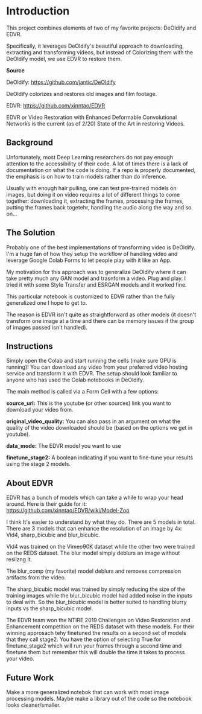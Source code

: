 # Introduction

This project combines elements of two of my favorite projects: DeOldify and EDVR.

Specifically, it leverages DeOldify's beautiful approach to downloading, extracting and transforming videos, but instead of Colorizing them with the DeOldify model, we use EDVR to restore them.

**Source**

DeOldify: https://github.com/jantic/DeOldify

DeOldify colorizes and restores old images and film footage. 

EDVR: https://github.com/xinntao/EDVR

EDVR or Video Restoration with Enhanced Deformable Convolutional Networks is the current (as of 2/20) State of the Art in restoring Videos.

## Background

Unfortunately, most Deep Learning researchers do not pay enough attention to the accessibility of their code. A lot of times there is a lack of documentation on what the code is doing. If a repo is properly documented, the emphasis is on how to train models rather than do inference. 

Usually with enough hair pulling, one can test pre-trained models on images, but doing it on video requires a lot of different things to come together: downloading it, extracting the frames, processing the frames, putting the frames back togetehr, handling the audio along the way and so on...

## The Solution

Probably one of the best implementations of transforming video is DeOldify. I'm a huge fan of how they setup the workflow of handling video and leverage Google Colab Forms to let people play with it like an App. 

My motivation for this approach was to generalize DeOldify where it can take pretty much any GAN model and trasnform a video. Plug and play. I tried it with some Style Transfer and ESRGAN models and it worked fine.

This particular notebook is customized to EDVR rather than the fully generalized one I hope to get to.

The reason is EDVR isn't quite as straightforward as other models (it doesn't transform one image at a time and there can be memory issues if the group of images passed isn't handled).

## Instructions

Simply open the Colab and start running the cells (make sure GPU is running)! You can download any video from your preferred video hosting service and transform it with EDVR. The setup should look familiar to anyone who has used the Colab notebooks in DeOldify. 

The main method is called via a Form Cell with a few options:

**source_url:** This is the youtube (or other sources) link you want to download your video from.

**original_video_quality:** You can also pass in an argument on what the quality of the video downloaded should be (based on the options we get in youtube).

**data_mode:** The EDVR model you want to use

**finetune_stage2:** A boolean indicating if you want to fine-tune your results using the stage 2 models.

## About EDVR

EDVR has a bunch of models which can take a while to wrap your head around.
Here is their guide for it: https://github.com/xinntao/EDVR/wiki/Model-Zoo

I think It's easier to understand by what they do. There are 5 models in total.
There are 3 models that can enhance the resolution of an image by 4x: Vid4, sharp_bicubic and blur_bicubic.

Vid4 was trained on the Vimeo90K dataset while the other two were trained on the REDS dataset.
The blur model simply deblurs an image without resiizng it.

The blur_comp (my favorite) model deblurs and removes compression artifacts from the video.

The sharp_bicubic model was trained by simply reducing the size of the training images while the blur_bicubic model had added noise in the inputs to deal with. So the blur_bicubic model is better suited to handling blurry inputs vs the sharp_bicubic model.

The EDVR team won the NTIRE 2019 Challenges on Video Restoration and Enhancement competition on the REDS dataset with these models. For their winning approsach tehy finetuned the results on a second set of models that they call stage2. You have the option of selecting True for finetune_stage2 which will run your frames through a second time and finetune them but remember this will double the time it takes to process your video.

## Future Work

Make a more generalized notebok that can work with most image processing models. Maybe make a library out of the code so the notebook looks cleaner/smaller.
